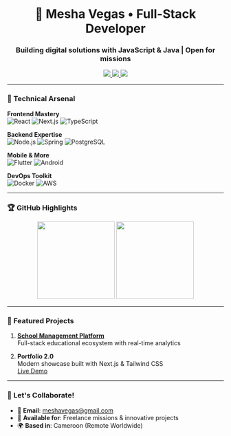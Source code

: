 <h1 align="center">🚀 Mesha Vegas • Full-Stack Developer</h1>
<h3 align="center">Building digital solutions with JavaScript & Java | Open for missions</h3>

<p align="center">
  <a href="https://twitter.com/VegasMesha" target="_blank">
    <img src="https://img.shields.io/badge/-@VegasMesha-1DA1F2?style=flat&logo=twitter&logoColor=white"/>
  </a>
  <a href="mailto:meshavegas@gmail.com">
    <img src="https://img.shields.io/badge/-Email-D14836?style=flat&logo=gmail&logoColor=white"/>
  </a>
  <a href="https://porfolio-next-sigma.vercel.app/">
    <img src="https://img.shields.io/badge/Portfolio-FF4088?style=flat&logo=vercel&logoColor=white"/>
  </a>
</p>

---

### 🔧 Technical Arsenal

**Frontend Mastery**  
![React](https://img.shields.io/badge/-React-61DAFB?logo=react&logoColor=black)
![Next.js](https://img.shields.io/badge/-Next.js-000000?logo=nextdotjs)
![TypeScript](https://img.shields.io/badge/-TypeScript-3178C6?logo=typescript)

**Backend Expertise**  
![Node.js](https://img.shields.io/badge/-Node.js-339933?logo=nodedotjs)
![Spring](https://img.shields.io/badge/-Spring-6DB33F?logo=spring)
![PostgreSQL](https://img.shields.io/badge/-PostgreSQL-4169E1?logo=postgresql)

**Mobile & More**  
![Flutter](https://img.shields.io/badge/-Flutter-02569B?logo=flutter)
![Android](https://img.shields.io/badge/-Android-3DDC84?logo=android)

**DevOps Toolkit**  
![Docker](https://img.shields.io/badge/-Docker-2496ED?logo=docker)
![AWS](https://img.shields.io/badge/-AWS-232F3E?logo=amazonaws)

---

### 🏆 GitHub Highlights

<p align="center">
  <img height="180em" src="https://github-readme-stats.vercel.app/api?username=meshavegas&show_icons=true&theme=radical"/>
  <img height="180em" src="https://github-readme-stats.vercel.app/api/top-langs/?username=meshavegas&layout=compact&theme=radical"/>
</p>

---

### 🚀 Featured Projects

1. **[School Management Platform](https://classic-quail-excited.ngrok-free.app/dashboard)**  
   Full-stack educational ecosystem with real-time analytics

2. **Portfolio 2.0**  
   Modern showcase built with Next.js & Tailwind CSS  
   [Live Demo](https://porfolio-next-sigma.vercel.app/)

---

### 💌 Let's Collaborate!

- 📧 **Email**: meshavegas@gmail.com
- 💼 **Available for**: Freelance missions & innovative projects
- 🌍 **Based in**: Cameroon (Remote Worldwide)
